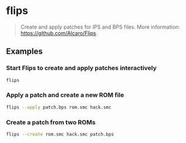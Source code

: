 # flips

> Create and apply patches for IPS and BPS files. More information: <https://github.com/Alcaro/Flips>.

## Examples

### Start Flips to create and apply patches interactively

```bash
flips
```

### Apply a patch and create a new ROM file

```bash
flips --apply patch.bps rom.smc hack.smc
```

### Create a patch from two ROMs

```bash
flips --create rom.smc hack.smc patch.bps
```
